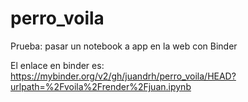 # perro_voila

Prueba: pasar un notebook a app en la web con Binder


El enlace en binder es: 
https://mybinder.org/v2/gh/juandrh/perro_voila/HEAD?urlpath=%2Fvoila%2Frender%2Fjuan.ipynb
